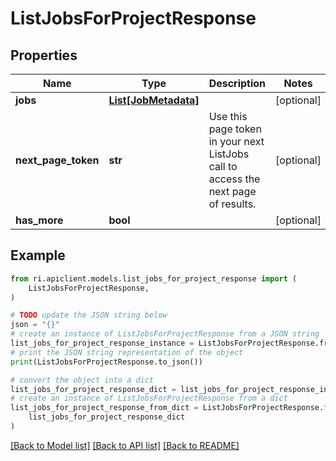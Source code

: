 # ListJobsForProjectResponse


## Properties

Name | Type | Description | Notes
------------ | ------------- | ------------- | -------------
**jobs** | [**List[JobMetadata]**](JobMetadata.md) |  | [optional] 
**next_page_token** | **str** | Use this page token in your next ListJobs call to access the next page of results. | [optional] 
**has_more** | **bool** |  | [optional] 

## Example

```python
from ri.apiclient.models.list_jobs_for_project_response import (
    ListJobsForProjectResponse,
)

# TODO update the JSON string below
json = "{}"
# create an instance of ListJobsForProjectResponse from a JSON string
list_jobs_for_project_response_instance = ListJobsForProjectResponse.from_json(json)
# print the JSON string representation of the object
print(ListJobsForProjectResponse.to_json())

# convert the object into a dict
list_jobs_for_project_response_dict = list_jobs_for_project_response_instance.to_dict()
# create an instance of ListJobsForProjectResponse from a dict
list_jobs_for_project_response_from_dict = ListJobsForProjectResponse.from_dict(
    list_jobs_for_project_response_dict
)
```
[[Back to Model list]](../README.md#documentation-for-models) [[Back to API list]](../README.md#documentation-for-api-endpoints) [[Back to README]](../README.md)

